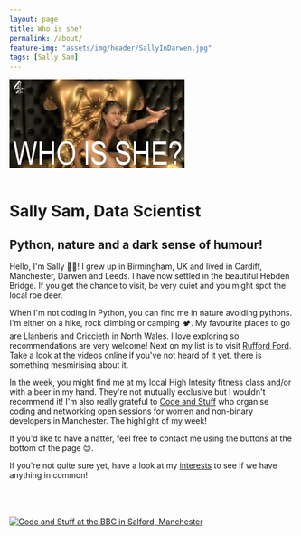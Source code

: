 ```yaml
---
layout: page
title: Who is she? 
permalink: /about/
feature-img: "assets/img/header/SallyInDarwen.jpg"
tags: [Sally Sam]
---
```


![Gif of Nikki Grahame saying "Who is she?"](https://github.com/s-sam/s-sam.github.io/blob/master/assets/img/about/NikkiGrahameWhoIsShe.gif?raw=true)
<br><br>
# Sally Sam, Data Scientist
## Python, nature and a dark sense of humour!

Hello, I'm Sally 💃🏿! I grew up in Birmingham, UK and lived in Cardiff, Manchester, Darwen and Leeds. I have now settled in the beautiful Hebden Bridge. If you get the chance to visit, be very quiet and you might spot the local roe deer.

When I'm not coding in Python, you can find me in nature avoiding pythons. I'm either on a hike, rock climbing or camping 🏕. My favourite places to go are Llanberis and Criccieth in North Wales. I love exploring so recommendations are very welcome! Next on my list is to visit [Rufford Ford](https://goo.gl/maps/Yxwb7Ku65RvFtxh29). Take a look at the videos online if you've not heard of it yet, there is something mesmirising about it.

In the week, you might find me at my local High Intesity fitness class and/or with a beer in my hand. They're not mutually exclusive but I wouldn't recommend it! I'm also really grateful to [Code and Stuff](https://codeandstuff-manchester.github.io/) who organise coding and networking open sessions for women and non-binary developers in Manchester. The highlight of my week!

If you'd like to have a natter, feel free to contact me using the buttons at the bottom of the page 😊.

If you're not quite sure yet, have a look at my [interests](https://s-sam.github.io/interests/) to see if we have anything in common!

<br><br><br>
[![Code and Stuff at the BBC in Salford, Manchester](https://github.com/s-sam/s-sam.github.io/blob/master/assets/img/about/CodeAndStuffBBC.png?raw=true)](https://www.facebook.com/codeandstuff.manc/photos/a.2166037316775325/5293111637401195/)
